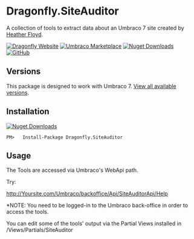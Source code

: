 # Dragonfly.SiteAuditor #

A collection of tools to extract data about an Umbraco 7 site created by [Heather Floyd](https://www.HeatherFloyd.com).

[![Dragonfly Website](https://img.shields.io/badge/Dragonfly-Website-A84492)](https://DragonflyLibraries.com/umbraco-packages/site-auditor/) [![Umbraco Marketplace](https://img.shields.io/badge/Umbraco-Marketplace-3544B1?logo=Umbraco&logoColor=white)](https://marketplace.umbraco.com/package/Dragonfly.SiteAuditor) [![Nuget Downloads](https://buildstats.info/nuget/Dragonfly.SiteAuditor)](https://www.nuget.org/packages/Dragonfly.SiteAuditor/) [![GitHub](https://img.shields.io/badge/GitHub-Sourcecode-blue?logo=github)](https://github.com/hfloyd/Dragonfly.SiteAuditor)

## Versions ##
This package is designed to work with Umbraco 7. [View all available versions](https://DragonflyLibraries.com/umbraco-packages/site-auditor/#Versions).

## Installation ##

[![Nuget Downloads](https://buildstats.info/nuget/Dragonfly.SiteAuditor)](https://www.nuget.org/packages/Dragonfly.SiteAuditor/)


```
PM>   Install-Package Dragonfly.SiteAuditor

```


## Usage ##
The Tools are accessed via Umbraco's WebApi path.

Try: 

http://Yoursite.com/Umbraco/backoffice/Api/SiteAuditorApi/Help

*NOTE: You need to be logged-in to the Umbraco back-office in order to access the tools.

You can edit some of the tools' output via the Partial Views installed in /Views/Partials/SiteAuditor
